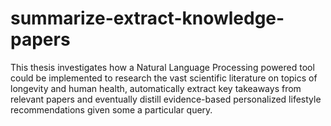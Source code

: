 # summarize-extract-knowledge-papers
This thesis investigates how a Natural Language Processing powered tool could be implemented to research the vast scientific literature on topics of longevity and human health, automatically extract key takeaways from relevant papers and eventually distill evidence-based personalized lifestyle recommendations given some a particular query.

